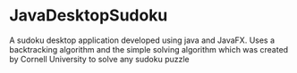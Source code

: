 # JavaDesktopSudoku
A sudoku desktop application developed using java and JavaFX. Uses a backtracking algorithm and the simple solving algorithm which was created by Cornell University to solve any sudoku puzzle
